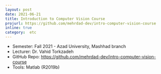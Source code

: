 ```yaml
---
layout: post
date: 2021-06-21
title: Introduction to Computer Vision Course
projurl: https://github.com/mehrdad-dev/intro-computer-vision-course
inline: true
category:  etc
---
```


- Semester: Fall 2021 - Azad University, Mashhad branch
- Lecturer:‌ Dr. Vahid Torkzadeh
- GitHub Repo: https://github.com/mehrdad-dev/intro-computer-vision-course
- Tools: Matlab (R2019b)


